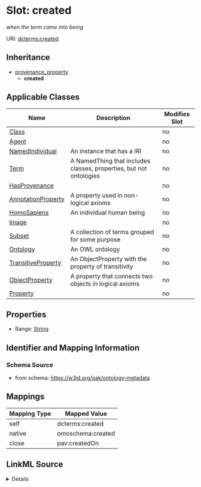 

# Slot: created


_when the term came into being_





URI: [dcterms:created](http://purl.org/dc/terms/created)




## Inheritance

* [provenance_property](provenance_property.md)
    * **created**






## Applicable Classes

| Name | Description | Modifies Slot |
| --- | --- | --- |
| [Class](Class.md) |  |  no  |
| [Agent](Agent.md) |  |  no  |
| [NamedIndividual](NamedIndividual.md) | An instance that has a IRI |  no  |
| [Term](Term.md) | A NamedThing that includes classes, properties, but not ontologies |  no  |
| [HasProvenance](HasProvenance.md) |  |  no  |
| [AnnotationProperty](AnnotationProperty.md) | A property used in non-logical axioms |  no  |
| [HomoSapiens](HomoSapiens.md) | An individual human being |  no  |
| [Image](Image.md) |  |  no  |
| [Subset](Subset.md) | A collection of terms grouped for some purpose |  no  |
| [Ontology](Ontology.md) | An OWL ontology |  no  |
| [TransitiveProperty](TransitiveProperty.md) | An ObjectProperty with the property of transitivity |  no  |
| [ObjectProperty](ObjectProperty.md) | A property that connects two objects in logical axioms |  no  |
| [Property](Property.md) |  |  no  |







## Properties

* Range: [String](String.md)





## Identifier and Mapping Information







### Schema Source


* from schema: https://w3id.org/oak/ontology-metadata




## Mappings

| Mapping Type | Mapped Value |
| ---  | ---  |
| self | dcterms:created |
| native | omoschema:created |
| close | pav:createdOn |




## LinkML Source

<details>
```yaml
name: created
description: when the term came into being
from_schema: https://w3id.org/oak/ontology-metadata
close_mappings:
- pav:createdOn
rank: 1000
is_a: provenance_property
slot_uri: dcterms:created
alias: created
domain_of:
- HasProvenance
- Ontology
range: string
multivalued: false

```
</details>